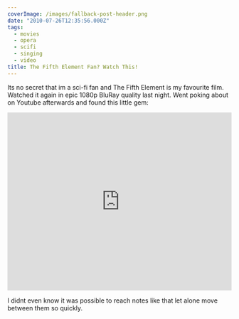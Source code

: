 ```yaml
---
coverImage: /images/fallback-post-header.png
date: "2010-07-26T12:35:56.000Z"
tags:
  - movies
  - opera
  - scifi
  - singing
  - video
title: The Fifth Element Fan? Watch This!
---
```


Its no secret that im a sci-fi fan and The Fifth Element is my favourite film. Watched it again in epic 1080p BluRay quality last night. Went poking about on Youtube afterwards and found this little gem:<!-- more -->

<iframe width="100%" height="400" src="https://www.youtube.com/embed/bgo0CDL6bd0" frameborder="0" allow="accelerometer; autoplay; clipboard-write; encrypted-media; gyroscope; picture-in-picture" allowfullscreen></iframe>

I didnt even know it was possible to reach notes like that let alone move between them so quickly.

